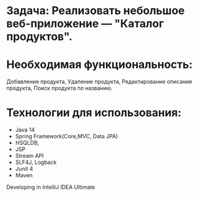 # Задача: Реализовать небольшое веб-приложение — "Каталог продуктов".

# Необходимая функциональность: 
Добавление продукта,
Удаление продукта,
Редактирование описания продукта,
Поиск продукта по названию.

# Технологии для использования: 
* Java 14
* Spring Framework(Core,MVC, Data JPA)
* HSQLDB,
* JSP
* Stream API
* SLF4J, Logback
* Junit 4
* Maven

Developing in IntelliJ IDEA Ultimate

